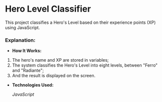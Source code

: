 # Hero Level Classifier

This project classifies a Hero's Level based on their experience points (XP) using JavaScript.

### Explanation:

- **How It Works:**

1. The hero's name and XP are stored in variables;
2. The system classifies the Hero's Level into eight levels, between "Ferro" and "Radiante";
3. And the result is displayed on the screen.

- **Technologies Used:**

  *JavaScript*
